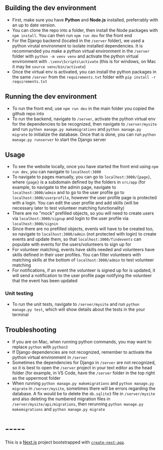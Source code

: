 ## Building the dev environment
- First, make sure you have **Python** and **Node.js** installed, preferrably with an up to date version.
- You can clone the repo into a folder, then install the Node packages with `npm install`. You can then run `npm run dev` for the front end
- For the Django backend (located in the `/server` folder), we used a python virutal environment to isolate installed dependencies. It is recommended you make a python virtual environment in the `/server` folder with `python -m venv venv` and activate the python virtual environment with `.\venv\Scripts\activate` (this is for windows, on Mac it may be `source venv/bin/activate`)
- Once the virtual env is activated, you can install the python packages in the same `/server` from the `requirements.txt` folder with `pip install -r requirements.txt`

## Running the dev environment
- To run the front end, use `npm run dev` in the main folder you copied the github repo into
- To run the backend, navigate to `/server`, activate the python virtual env for the dependencies to be recognized, then navigate to `/server/mysite` and run `python manage.py makemigrations` and `python manage.py migrate` to initialize the database. Once that is done, you can run `python manage.py runserver` to start the Django server

## Usage
- To see the website locally, once you have started the front end using `npm run dev`, you can navigate to `localhost:3000`
- To navigate to pages manually, you can go to `localhost:3000/{page}`, where `{page}` is a subdomain defined by the folders in `src/app` (for example, to navigate to the admin page, navigate to `localhost:3000/admin` and to go to the user profile go to `localhost:3000/userprofile`, however the user profile page is protected with a login. You can edit the user profile and add skills (will be necessary later to test volunteer matching functionality)
- There are no "mock" prefilled objects, so you will need to create users via `localhost:3000/signup` and login to the user profile via `localhost:3000/signin`
- Since there are no prefilled objects, events will have to be created too, so navigate to `localhost:3000/admin` (not protected with login) to create events and update them, so that `localhost:3000/findevents` can populate with events for the users/volunteers to sign up for
- For volunteer matching, events have skills needed and volunteers have skills defined in their user profiles. You can filter volunteers with matching skills at the bottom of `localhost:3000/admin` to test volunteer matching
- For notifications, if an event the volunteer is signed up for is updated, it will send a notification to the user profile page notifying the volunteer that the event has been updated

### Unit testing
- To run the unit tests, navigate to `/server/mysite` and run `python manage.py test`, which will show details about the tests in the your terminal

## Troubleshooting
- If you are on Mac, when running python commands, you may want to replace `python` with `python3`
- If Django dependencies are not recognized, remember to activate the python virtual environment in `/server`
- Sometimes the dependencies for Django in `/server` are not recognized, so it is best to open the `/server` project in your text editor as the head folder (for example, in VS Code, have the `/server` folder in the top right as the uppermost folder
- When running `python manage.py makemigrations` and `python manage.py migrate` in `/server/mysite`, sometimes there will be errors regarding the database. A fix would be to delete the `db.sqlite3` file in `/server/mysite` and also deleting the numbered migration files in `/server/mysite/api/migrations`, then rerunning `python manage.py makemigrations` and `python manage.py migrate`

# -----

This is a [Next.js](https://nextjs.org) project bootstrapped with [`create-next-app`](https://nextjs.org/docs/app/api-reference/cli/create-next-app).
